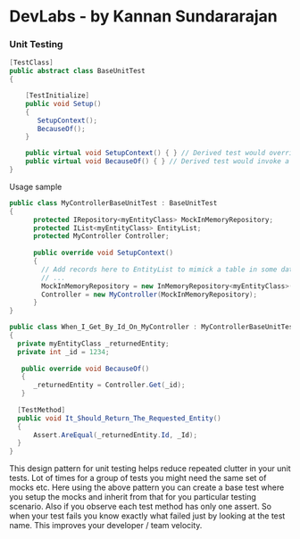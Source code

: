 # DevLabs - by Kannan Sundararajan
### Unit Testing 

```C#
[TestClass]
public abstract class BaseUnitTest
{

    [TestInitialize]
    public void Setup()
    {
       SetupContext();
       BecauseOf();
    }

    public virtual void SetupContext() { } // Derived test would override this to setup mocks
    public virtual void BecauseOf() { } // Derived test would invoke a method to test 
}
```

Usage sample

```C#
public class MyControllerBaseUnitTest : BaseUnitTest 
{
      protected IRepository<myEntityClass> MockInMemoryRepository;
      protected IList<myEntityClass> EntityList;
      protected MyController Controller;
      
      public override void SetupContext()
      {
        // Add records here to EntityList to mimick a table in some database or data source
        // ...
        MockInMemoryRepository = new InMemoryRepository<myEntityClass>(EntityList);
        Controller = new MyController(MockInMemoryRepository);
      }
}

public class When_I_Get_By_Id_On_MyController : MyControllerBaseUnitTest
{
  private myEntityClass _returnedEntity;
  private int _id = 1234;
  
   public override void BecauseOf()
   {
      _returnedEntity = Controller.Get(_id);
   }
   
  [TestMethod]
  public void It_Should_Return_The_Requested_Entity()
  {
      Assert.AreEqual(_returnedEntity.Id, _Id);
  }
}
```

This design pattern for unit testing helps reduce repeated clutter in your unit tests. Lot of times for a group of tests you might need the same set of mocks etc. Here using the above pattern you can create a base test where you setup the mocks and inherit from that for you particular testing scenario. Also if you observe each test method has only one assert. So when your test fails you know exactly what failed just by looking at the test name. This improves your developer / team velocity. 

